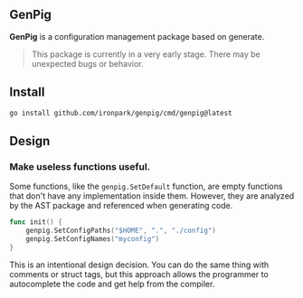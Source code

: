 ## GenPig
**GenPig** is a configuration management package based on generate.

> This package is currently in a very early stage. There may be unexpected bugs or behavior.
 
## Install
``` bash
go install github.com/ironpark/genpig/cmd/genpig@latest
```

## Design
### Make useless functions useful.
Some functions, like the `genpig.SetDefault` function, are empty functions that don't have any implementation inside them. However, they are analyzed by the AST package and referenced when generating code.

```go
func init() {
    genpig.SetConfigPaths("$HOME", ".", "./config")
    genpig.SetConfigNames("myconfig")
}
```
This is an intentional design decision. You can do the same thing with comments or struct tags, but this approach allows the programmer to autocomplete the code and get help from the compiler.
